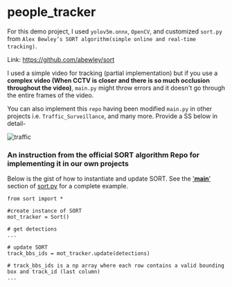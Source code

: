 # people_tracker

For this demo project, I used ```yolov5m.onnx```, ```OpenCV```, and customized ```sort.py``` from ```Alex Bewley’s SORT algorithm(simple online and real-time tracking)```.


Link: https://github.com/abewley/sort


I used a simple video for tracking (partial implementation) but if you use a **complex video (When CCTV is closer and there is so much occlusion throughout the video)**, ```main.py``` might
throw errors and it doesn't go through the entire frames of the video.

You can also implement this ```repo``` having been modified ```main.py``` in other projects i.e. ```Traffic_Surveillance```, and many more. Provide a SS below
in detail-


![traffic](https://github.com/chandra-ps612/pedestrain_tracker/blob/main/traffic.png?raw=true)


### An instruction from the official SORT algorithm Repo for implementing it in our own projects 

Below is the gist of how to instantiate and update SORT. See the ['__main__'](https://github.com/abewley/sort/blob/master/sort.py#L239) section of [sort.py](https://github.com/abewley/sort/blob/master/sort.py#L239) for a complete example.
    
    from sort import *
    
    #create instance of SORT
    mot_tracker = Sort() 
    
    # get detections
    ...
    
    # update SORT
    track_bbs_ids = mot_tracker.update(detections)

    # track_bbs_ids is a np array where each row contains a valid bounding box and track_id (last column)
    ...